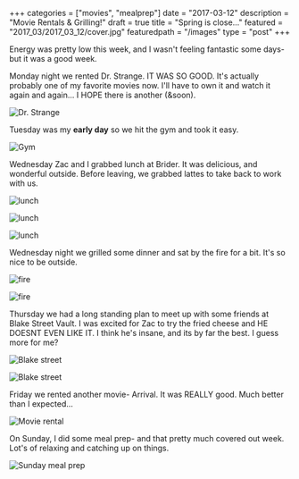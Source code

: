 +++
categories = ["movies", "mealprep"]
date = "2017-03-12"
description = "Movie Rentals & Grilling!"
draft = true
title = "Spring is close..."
featured = "2017_03/2017_03_12/cover.jpg"
featuredpath = "/images"
type = "post"
+++

Energy was pretty low this week, and I wasn't feeling fantastic some days- but it was a good week.

Monday night we rented Dr. Strange. IT WAS SO GOOD. It's actually probably one of my favorite movies now. I'll have to own it and watch it again and again... I HOPE there is another (&soon).

![Dr. Strange](/images/2017_03/2017_03_12/m.strange.jpg)

Tuesday was my **early day** so we hit the gym and took it easy.

![Gym](/images/2017_03/2017_03_12/t.gym.jpg)

Wednesday Zac and I grabbed lunch at Brider. It was delicious, and wonderful outside. Before leaving, we grabbed lattes to take back to work with us.

![lunch](/images/2017_03/2017_03_12/w.lunchz.jpg)

![lunch](/images/2017_03/2017_03_12/w.lunch.jpg)

![lunch](/images/2017_03/2017_03_12/w.lunchc.jpg)

Wednesday night we grilled some dinner and sat by the fire for a bit. It's so nice to be outside.

![fire](/images/2017_03/2017_03_12/r.fire.jpg)

![fire](/images/2017_03/2017_03_12/r.fire2.jpg)

Thursday we had a long standing plan to meet up with some friends at Blake Street Vault. I was excited for Zac to try the fried cheese and HE DOESNT EVEN LIKE IT. I think he's insane, and its by far the best. I guess more for me?

![Blake street](/images/2017_03/2017_03_12/w.vault.jpg)

![Blake street](/images/2017_03/2017_03_12/w.ck.jpg)

Friday we rented another movie- Arrival. It was REALLY good. Much better than I expected...

![Movie rental](/images/2017_03/2017_03_12/f.movie.jpg)

On Sunday, I did some meal prep- and that pretty much covered out week. Lot's of relaxing and catching up on things.

![Sunday meal prep](/images/2017_03/2017_03_12/s.mealprep.jpg)
